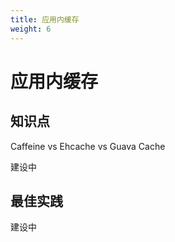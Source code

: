 ```yaml
---
title: 应用内缓存
weight: 6
---
```


# 应用内缓存

## 知识点

Caffeine vs Ehcache vs Guava Cache

建设中


## 最佳实践

建设中